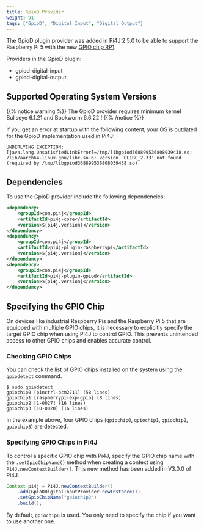 ```yaml
---
title: GpioD Provider
weight: 91
tags: ["GpioD", "Digital Input", "Digital Output"]
---
```


The GpioD plugin provider was added in Pi4J 2.5.0 to be able to support the Raspberry Pi 5 with the new [GPIO chip RP1](https://www.raspberrypi.com/documentation/microcontrollers/rp1.html).

Providers in the GpioD plugin:

* gpiod-digital-input
* gpiod-digital-output

## Supported Operating System Versions

{{% notice warning %}}
The GpioD provider requires minimum kernel Bullseye 6.1.21 and Bookworm 6.6.22 !
{{% /notice %}}

If you get an error at startup with the following content, your OS is outdated for the GpioD implementation used in Pi4J:

```shell
UNDERLYING EXCEPTION: [java.lang.UnsatisfiedLinkError]=/tmp/libgpiod368899536808039438.so: /lib/aarch64-linux-gnu/libc.so.6: version `GLIBC_2.33' not found (required by /tmp/libgpiod368899536808039438.so)
```

## Dependencies 

To use the GpioD provider include the following dependencies:

``` xml
<dependency>
    <groupId>com.pi4j</groupId>
    <artifactId>pi4j-core</artifactId>
    <version>${pi4j.version}</version>
</dependency>
<dependency>
    <groupId>com.pi4j</groupId>
    <artifactId>pi4j-plugin-raspberrypi</artifactId>
    <version>${pi4j.version}</version>
</dependency>
<dependency>
    <groupId>com.pi4j</groupId>
    <artifactId>pi4j-plugin-gpiod</artifactId>
    <version>${pi4j.version}</version>
</dependency>
```

## Specifying the GPIO Chip

On devices like industrial Raspberry Pis and the Raspberry Pi 5 that are equipped with multiple GPIO chips, it is necessary to explicitly specify the target GPIO chip when using Pi4J to control GPIO. This prevents unintended access to other GPIO chips and enables accurate control.

### Checking GPIO Chips

You can check the list of GPIO chips installed on the system using the `gpiodetect` command.

```shell
$ sudo gpiodetect
gpiochip0 [pinctrl-bcm2711] (58 lines)
gpiochip1 [raspberrypi-exp-gpio] (8 lines)
gpiochip2 [1-0027] (16 lines)
gpiochip3 [10-0020] (16 lines)
```

In the example above, four GPIO chips (`gpiochip0`, `gpiochip1`, `gpiochip2`, `gpiochip3`) are detected.

### Specifying GPIO Chips in Pi4J

To control a specific GPIO chip with Pi4J, specify the GPIO chip name with the `.setGpioChipName()` method when creating a context using `Pi4J.newContextBuilder()`. This new method has been added in V3.0.0 of Pi4J.

```java
Context pi4j = Pi4J.newContextBuilder()
    .add(GpioDDigitalInputProvider.newInstance())
    .setGpioChipName("gpiochip2")
    .build();
```

By default, `gpiochip0` is used. You only need to specify the chip if you want to use another one.